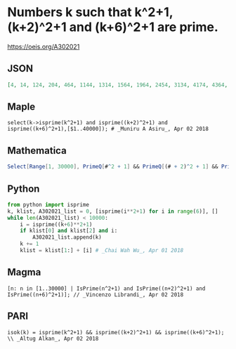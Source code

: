 # Numbers k such that k^2\+1, \(k\+2\)^2\+1 and \(k\+6\)^2\+1 are prime\.
https://oeis.org/A302021
## JSON
```JSON
[4, 14, 124, 204, 464, 1144, 1314, 1564, 1964, 2454, 3134, 4174, 4364, 5584, 5874, 6234, 7804, 8174, 8784, 9874, 9894, 10424, 12354, 12484, 12874, 14034, 14194, 15674, 16224, 18274, 18994, 21134, 21344, 22344, 22624, 23134, 23784, 23944, 24974, 25554, 26504, 26934, 27064, 27804, 29364]
```
## Maple
```Maple
select(k->isprime(k^2+1) and isprime((k+2)^2+1) and isprime((k+6)^2+1),[$1..40000]); # _Muniru A Asiru_, Apr 02 2018
```
## Mathematica
```Mathematica
Select[Range[1, 30000], PrimeQ[#^2 + 1] && PrimeQ[(# + 2)^2 + 1] && PrimeQ[(# + 6)^2 + 1] &] (* _Vincenzo Librandi_, Apr 02 2018 *)
```
## Python
```Python
from python import isprime
k, klist, A302021_list = 0, [isprime(i**2+1) for i in range(6)], []
while len(A302021_list) < 10000:
    i = isprime((k+6)**2+1)
    if klist[0] and klist[2] and i:
        A302021_list.append(k)
    k += 1
    klist = klist[1:] + [i] # _Chai Wah Wu_, Apr 01 2018
```
## Magma
```Magma
[n: n in [1..30000] | IsPrime(n^2+1) and IsPrime((n+2)^2+1) and IsPrime((n+6)^2+1)]; // _Vincenzo Librandi_, Apr 02 2018
```
## PARI
```PARI
isok(k) = isprime(k^2+1) && isprime((k+2)^2+1) && isprime((k+6)^2+1); \\ _Altug Alkan_, Apr 02 2018
```
